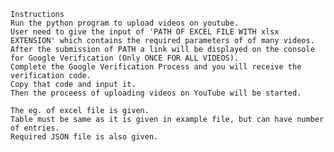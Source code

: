     Instructions
    Run the python program to upload videos on youtube. 
    User need to give the input of 'PATH OF EXCEL FILE WITH xlsx EXTENSION' which contains the required parameters of of many videos.
    After the submission of PATH a link will be displayed on the console for Google Verification (Only ONCE FOR ALL VIDEOS).
    Complete the Google Verification Process and you will receive the verification code.
    Copy that code and input it.
    Then the proceess of uploading videos on YouTube will be started.
    
    The eg. of excel file is given.
    Table must be same as it is given in example file, but can have number of entries.
    Required JSON file is also given.
